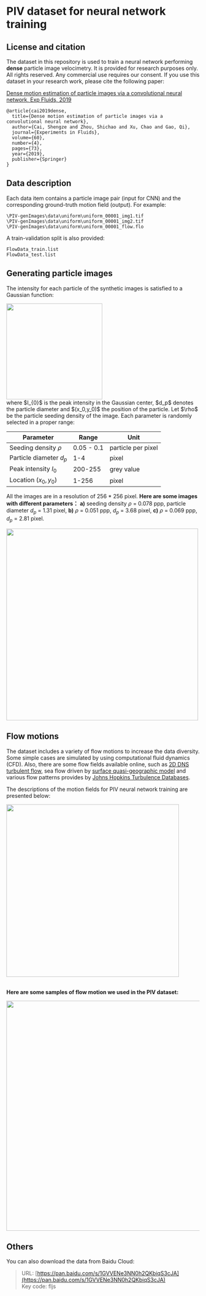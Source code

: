 # PIV dataset for neural network training

## License and citation

The dataset in this repository is used to train a neural network performing **dense** particle image velocimetry. It is provided for research purposes only. All rights reserved. Any commercial use requires our consent. If you use this dataset in your research work, please cite the following paper:

[Dense motion estimation of particle images via a convolutional neural network, Exp Fluids, 2019](https://doi.org/10.1007/s00348-019-2717-2)


	@article{cai2019dense,
	  title={Dense motion estimation of particle images via a convolutional neural network},
	  author={Cai, Shengze and Zhou, Shichao and Xu, Chao and Gao, Qi},
	  journal={Experiments in Fluids},
	  volume={60},
	  number={4},
	  pages={73},
	  year={2019},
	  publisher={Springer}
	}


## Data description

Each data item contains a particle image pair (input for CNN) and the corresponding ground-truth motion field (output). For example:

	\PIV-genImages\data\uniform\uniform_00001_img1.tif
	\PIV-genImages\data\uniform\uniform_00001_img2.tif
	\PIV-genImages\data\uniform\uniform_00001_flow.flo

A train-validation split is also provided:

	FlowData_train.list
	FlowData_test.list


## Generating particle images

The intensity for each particle of the synthetic images is satisfied to a Gaussian function:

<div align=left><img width="250" src="https://github.com/shengzesnail/PIV_dataset/raw/master/demos/Gaussian_fun.PNG"/></div>  
where $I_{0}$ is the peak intensity in the Gaussian center, $d_p$ denotes the particle diameter and $(x_0,y_0)$ the position of the particle. Let $\rho$ be the particle seeding density of the image. Each parameter is randomly selected in a proper range:


|Parameter       |Range                       | Unit                        |
|----------------|----------------------------|-----------------------------|
|Seeding density $\rho$  |  0.05 - 0.1         |particle per pixel           |
| Particle diameter $d_p$ | 1-4               |pixel                        |
|Peak intensity   $I_{0}$| 200-255            |grey value                   |
|Location $(x_0,y_0)$| 1-256                  |pixel                        |


All the images are in a resolution of 256 * 256 pixel. 
**Here are some images with different parameters：**
**a)** seeding density $\rho$ = 0.078 ppp, particle diameter $d_p$ = 1.31 pixel, **b)** $\rho$ = 0.051 ppp, $d_p$ = 3.68 pixel, **c)** $\rho$ = 0.069 ppp, $d_p$ = 2.81 pixel.

<div align=left><img width="500" src="https://github.com/shengzesnail/PIV_dataset/raw/master/demos/particle_images.PNG"/></div>



## Flow motions

The dataset includes a variety of flow motions to increase the data diversity. Some simple cases are simulated by using computational fluid dynamics (CFD). Also, there are some flow fields available online, such as [2D DNS turbulent flow](http://fluid.irisa.fr/data-eng.htm), sea flow driven by [surface quasi-geographic model](http://vressegu.github.io/sqgmu/) and various flow patterns provides by [Johns Hopkins Turbulence Databases](http://turbulence.pha.jhu.edu/).

The descriptions of the motion fields for PIV neural network training are presented below:

<div align=left><img width="450" src="https://github.com/shengzesnail/PIV_dataset/raw/master/demos/dataset.PNG"/></div>  

<br> 

**Here are some samples of flow motion we used in the PIV dataset:** 
<div align=left><img width="600" src="https://github.com/shengzesnail/PIV_dataset/raw/master/demos/CFD_motions.PNG"/></div>


## Others

You can also download the data from Baidu Cloud:   
>URL: [https://pan.baidu.com/s/1GVVENe3NN0h2QKbiqS3cJA](https://pan.baidu.com/s/1GVVENe3NN0h2QKbiqS3cJA)   
>Key code: fljs 


